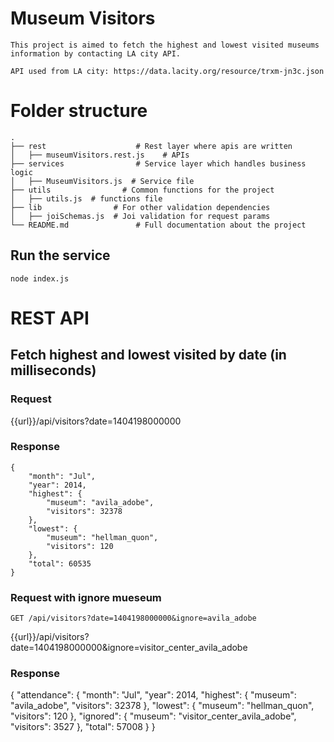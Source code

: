 # Museum Visitors
    This project is aimed to fetch the highest and lowest visited museums information by contacting LA city API.

    API used from LA city: https://data.lacity.org/resource/trxm-jn3c.json

# Folder structure

    .
    ├── rest                    # Rest layer where apis are written
    │   ├── museumVisitors.rest.js    # APIs
    ├── services                # Service layer which handles business logic
    │   ├── MuseumVisitors.js  # Service file
    ├── utils                # Common functions for the project
    │   ├── utils.js  # functions file
    ├── lib                # For other validation dependencies
    │   ├── joiSchemas.js  # Joi validation for request params
    └── README.md               # Full documentation about the project


## Run the service
    node index.js

# REST API

## Fetch highest and lowest visited by date (in milliseconds)

### Request

 {{url}}/api/visitors?date=1404198000000
### Response

    {
        "month": "Jul",
        "year": 2014,
        "highest": {
            "museum": "avila_adobe",
            "visitors": 32378
        },
        "lowest": {
            "museum": "hellman_quon",
            "visitors": 120
        },
        "total": 60535
    }

### Request with ignore mueseum

`GET /api/visitors?date=1404198000000&ignore=avila_adobe`

 {{url}}/api/visitors?date=1404198000000&ignore=visitor_center_avila_adobe

### Response 
{
  "attendance": {
    "month": "Jul",
    "year": 2014,
    "highest": {
      "museum": "avila_adobe",
      "visitors": 32378
    },
    "lowest": {
      "museum": "hellman_quon",
      "visitors": 120
    },
    "ignored": {
      "museum": "visitor_center_avila_adobe",
      "visitors": 3527
    },
    "total": 57008
  }
}